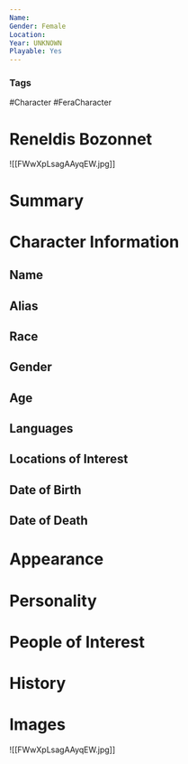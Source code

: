 ```yaml
---
Name: 
Gender: Female
Location: 
Year: UNKNOWN
Playable: Yes
---
```


### Tags
#Character #FeraCharacter 

# Reneldis Bozonnet
![[FWwXpLsagAAyqEW.jpg]]

# Summary


# Character Information

## Name

## Alias

## Race

## Gender

## Age

## Languages

## Locations of Interest

## Date of Birth

## Date of Death

# Appearance

# Personality

# People of Interest

# History

# Images
![[FWwXpLsagAAyqEW.jpg]]
